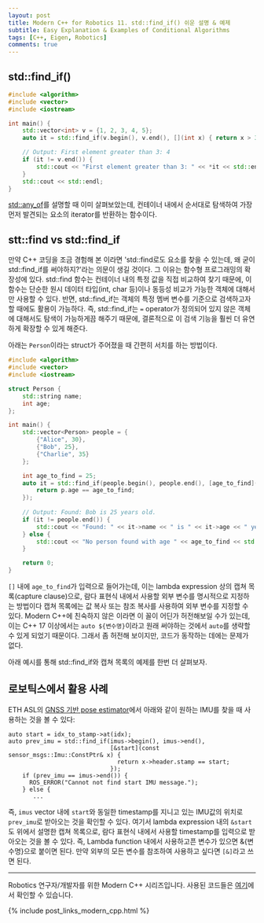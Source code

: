 ```yaml
---
layout: post
title: Modern C++ for Robotics 11. std::find_if() 쉬운 설명 & 예제
subtitle: Easy Explanation & Examples of Conditional Algorithms
tags: [C++, Eigen, Robotics]
comments: true
---
```



## std::find_if()

```cpp
#include <algorithm>
#include <vector>
#include <iostream>

int main() {
    std::vector<int> v = {1, 2, 3, 4, 5};
    auto it = std::find_if(v.begin(), v.end(), [](int x) { return x > 3; });

    // Output: First element greater than 3: 4
    if (it != v.end()) {
        std::cout << "First element greater than 3: " << *it << std::endl;
    }
    std::cout << std::endl;
}
```

[std::any_of](https://limhyungtae.github.io/2024-01-01-Modern-C++-for-Robotics-9.-std-all_of(),-std-any_of(),-std-none_of()-%EC%89%AC%EC%9A%B4-%EC%84%A4%EB%AA%85-&-%EC%98%88%EC%A0%9C/)를 설명할 때 이미 살펴보았는데, 컨테이너 내에서 순서대로 탐색하여 가장 먼저 발견되는 요소의 iterator를 반환하는 함수이다. 

## stt::find vs std::find_if

만약 C++ 코딩을 조금 경험해 본 이라면 'std::find로도 요소를 찾을 수 있는데, 왜 굳이 std::find_if를 써야하지?'라는 의문이 생길 것이다.
그 이유는 함수형 프로그래밍의 확장성에 있다.
std::find 함수는 컨테이너 내의 특정 값을 직접 비교하여 찾기 때문에, 이 함수는 단순한 원시 데이터 타입(int, char 등)이나 동등성 비교가 가능한 객체에 대해서만 사용할 수 있다. 
반면, std::find_if는 객체의 특정 멤버 변수를 기준으로 검색하고자 할 때에도 활용이 가능하다.
즉, std::find_if는 `=` operator가 정의되어 있지 않은 객체에 대해서도 탐색이 가능하게끔 해주기 때문에, 결론적으로 이 검색 기능을 훨씬 더 유연하게 확장할 수 있게 해준다.

아래는 `Person`이라는 struct가 주어졌을 때 간편히 서치를 하는 방법이다.

```cpp
#include <algorithm>
#include <vector>
#include <iostream>

struct Person {
    std::string name;
    int age;
};

int main() {
    std::vector<Person> people = {
        {"Alice", 30},
        {"Bob", 25},
        {"Charlie", 35}
    };

    int age_to_find = 25;
    auto it = std::find_if(people.begin(), people.end(), [age_to_find](const Person& p) {
        return p.age == age_to_find;
    });
 
    // Output: Found: Bob is 25 years old.
    if (it != people.end()) {
        std::cout << "Found: " << it->name << " is " << it->age << " years old." << std::endl;
    } else {
        std::cout << "No person found with age " << age_to_find << std::endl;
    }

    return 0;
}
```

`[]` 내에 `age_to_find`가 입력으로 들어가는데, 이는 
lambda expression 상의 캡쳐 목록(capture clause)으로, 람다 표현식 내에서 사용할 외부 변수를 명시적으로 지정하는 방법이다
캡쳐 목록에는 값 복사 또는 참조 복사를 사용하여 외부 변수를 지정할 수 있다.
Modern C++에 친숙하지 않은 이라면 이 꼴이 어딘가 허전해보일 수가 있는데,
이는 C++ 17 이상에서는 `auto ${변수명}`이라고 원래 써야하는 것에서 `auto`를 생략할 수 있게 되었기 때문이다.
그래서 좀 허전해 보이지만, 코드가 동작하는 데에는 문제가 없다.

아래 예시를 통해 std::find_if와 캡쳐 목록의 예제를 한번 더 살펴보자.

## 로보틱스에서 활용 사례

ETH ASL의 [GNSS 기반 pose estimator](https://github.com/ethz-asl/mav_gtsam_estimator/blob/b4bb6b042d6939c9be377e4dec3909d24b12e4c6/src/mav_state_estimator.cc#L870)에서 아래와 같이 원하는 IMU를 찾을 때 사용하는 것을 볼 수 있다:

```angular2html
auto start = idx_to_stamp->at(idx);
auto prev_imu = std::find_if(imus->begin(), imus->end(),
                             [&start](const sensor_msgs::Imu::ConstPtr& x) {
                               return x->header.stamp == start;
                             });
    if (prev_imu == imus->end()) {
      ROS_ERROR("Cannot not find start IMU message.");
    } else {
       ...
```

즉, `imus` vector 내에  `start`와 동일한 timestamp를 지니고 있는 IMU값의 위치로 `prev_imu`로 받아오는 것을 확인할 수 있다.
여기서 lambda expression 내의 `&start`도 위에서 설명한 캡쳐 목록으로, 람다 표현식 내에서 사용할 timestamp를 입력으로 받아오는 것을 볼 수 있다.
즉, Lambda function 내에서 사용하고픈 변수가 있으면 &{변수명}으로 붙이면 된다. 
만약 외부의 모든 변수를 참조하여 사용하고 싶다면 `[&]`라고 쓰면 된다.

---

Robotics 연구자/개발자를 위한 Modern C++ 시리즈입니다.
사용된 코드들은 [여기](https://github.com/LimHyungTae/moderncpp_study)에서 확인할 수 있습니다.

{% include post_links_modern_cpp.html %}
